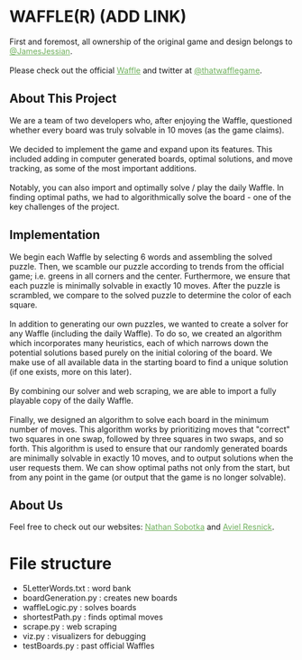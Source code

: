 # WAFFLE(R) (ADD LINK)
First and foremost, all ownership of the original game and design belongs to <a href="https://twitter.com/jamesjessian" style="color: #6fb05c;"  target="_blank">@JamesJessian</a>. <br><br>
Please check out the official <a href="https://wafflegame.net" style="color: #6fb05c;" target="_blank">Waffle</a> and twitter at <a href="https://twitter.com/thatwafflegame" style="color: #6fb05c;" target="_blank">@thatwafflegame</a>.

## About This Project
We are a team of two developers who, after enjoying the Waffle, questioned whether every board was truly solvable in 10 moves (as the game claims). <br><br>
We decided to implement the game and expand upon its features. This included adding in computer generated boards, optimal solutions, and move tracking, as some of the most important additions. <br><br>
Notably, you can also import and optimally solve / play the daily Waffle. In finding optimal paths, we had to algorithmically solve the board - one of the key challenges of the project. 

## Implementation
We begin each Waffle by selecting 6 words and assembling the solved puzzle. Then, we scamble our puzzle according to trends from the official game; i.e. greens in all corners and the center. 
Furthermore, we ensure that each puzzle is minimally solvable in exactly 10 moves. After the puzzle is scrambled, we compare to the solved puzzle to determine the color of each square. <br><br>
In addition to generating our own puzzles, we wanted to create a solver for any Waffle (including the daily Waffle). To do so, we created an algorithm which incorporates many heuristics, each of which narrows down the potential solutions based purely on the initial coloring of the board. We make use of all available data in the starting board to find a unique solution (if one exists, more on this later).<br><br>
By combining our solver and web scraping, we are able to import a fully playable copy of the daily Waffle. <br><br>
Finally, we designed an algorithm to solve each board in the minimum number of moves. This algorithm works by prioritizing moves that "correct" two squares in one swap, followed by three squares in two swaps, and so forth. This algorithm is used to ensure that our randomly generated boards are minimally solvable in exactly 10 moves, and to output solutions when the user requests them.
We can show optimal paths not only from the start, but from any point in the game (or output that the game is no longer solvable).

## About Us
Feel free to check out our websites: <a href="https://nsobotka.github.io" style="color: #6fb05c;" target="_blank">Nathan Sobotka</a> and <a href="http://avielresnick.com" style="color: #6fb05c;" target="_blank">Aviel Resnick</a>.

# File structure
- 5LetterWords.txt : word bank
- boardGeneration.py : creates new boards
- waffleLogic.py : solves boards
- shortestPath.py : finds optimal moves
- scrape.py : web scraping
- viz.py : visualizers for debugging
- testBoards.py : past official Waffles
